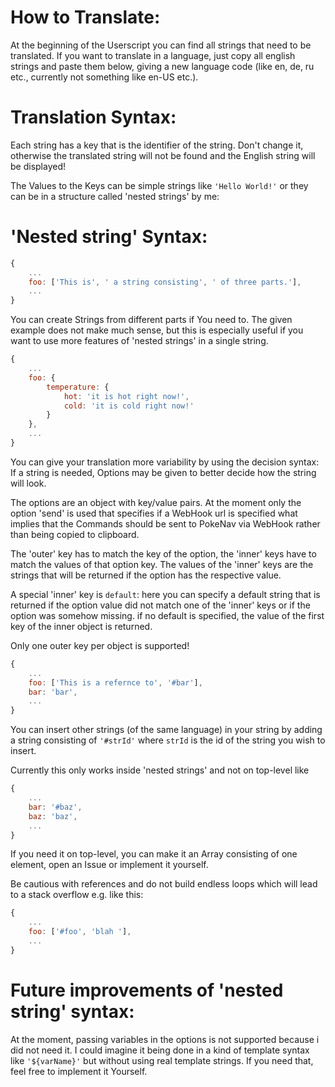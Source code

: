 # How to Translate:
At the beginning of the Userscript you can find all strings that need to be translated. If you want to translate in a language, just copy all english strings and paste them below, giving a new language code (like en, de, ru etc., currently not something like en-US etc.).
# Translation Syntax:
Each string has a key that is the identifier of the string. Don't change it, otherwise the translated string will not be found and the English string will be displayed!

The Values to the Keys can be simple strings like ```'Hello World!'``` or they can be in a structure called 'nested strings' by me:
# 'Nested string' Syntax:
```javascript
{
    ...
    foo: ['This is', ' a string consisting', ' of three parts.'],
    ...
}
```
You can create Strings from different parts if You need to. The given example does not make much sense, but this is especially useful if you want to use more features of 'nested strings' in a single string.

```javascript
{
    ...
    foo: {
        temperature: {
            hot: 'it is hot right now!',
            cold: 'it is cold right now!'
        }
    },
    ...
}
```
You can give your translation more variability by using the decision syntax: If a string is needed, Options may be given to better decide how the string will look.

The options are an object with key/value pairs. At the moment only the option 'send' is used that specifies if a WebHook url is specified what implies that the Commands should be sent to PokeNav via WebHook rather than being copied to clipboard.

The 'outer' key has to match the key of the option, the 'inner' keys have to match the values of that option key. The values of the 'inner' keys are the strings that will be returned if the option has the respective value.

A special 'inner' key is ```default```: here you can specify a default string that is returned if the option value did not match one of the 'inner' keys or if the option was somehow missing. if no default is specified, the value of the first key of the inner object is returned.

Only one outer key per object is supported!

```javascript
{
    ...
    foo: ['This is a refernce to', '#bar'],
    bar: 'bar',
    ...
}
```
You can insert other strings (of the same language) in your string by adding a string consisting of ```'#strId'``` where ```strId``` is the id of the string you wish to insert.

Currently this only works inside 'nested strings' and not on top-level like
```javascript
{
    ...
    bar: '#baz',
    baz: 'baz',
    ...
}
```

If you need it on top-level, you can make it an Array consisting of one element, open an Issue or implement it yourself.

Be cautious with references and do not build endless loops which will lead to a stack overflow e.g. like this:
```javascript
{
    ...
    foo: ['#foo', 'blah '],
    ...
}
```

# Future improvements of 'nested string' syntax:
At the moment, passing variables in the options is not supported because i did not need it. I could imagine it being done in a kind of template syntax like ```'${varName}'``` but without using real template strings. If you need that, feel free to implement it Yourself.